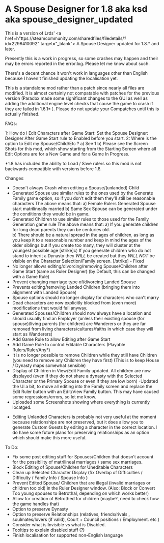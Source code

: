# A Spouse Designer for 1.8 aka ksd aka spouse_designer_updated

This is a version of Lrds' <a href=h"ttps://steamcommunity.com/sharedfiles/filedetails/?id=2298410092" target="_blank"> A Spouse Designer</a> updated for 1.8.* and later.

Presently this is a work in progress, so some crashes may happen and their may be errors reported in the error.log. Please let me know about such.  

There's a decent chance it won't work in languages other than English because I haven't finished updating  the localisation yet. 

This is a standalone mod rather than a patch since nearly all files are modified. It is almost certainly not compatable with patches for the previous version (Paradox made some significant changes to the GUI as well as adding the additional engine level checks that cause the game to crash if they are failed in 1.6.1* ).  Please do not update your Compatches until this is actually finished.  

FAQs:

1: How do I Edit Characters after Game Start:
Set the Spouse Designer: Designer After Game Start rule to Enabled before you start. 
2: Where is the option to Edit my Spouse/Child/Etc ?
a) See 1 
b) Please see the Screen Shots for this mod, which show starting from the Starting Screen where all Edit Options are for a New Game and for a Game In Progress. 

*1.8 has included the ability to Load / Save rulers so this mod is not backwards compatible with versions before 1.8.

Changes:
- Doesn't always Crash when editing a Spouse/(unlanded) Child
- Generated Spouse use similar rules to the ones used by the Generate Family game option, so if you don't edit them they'll still be reasonable characters 
The above means that:
a) Female Rulers Generated Spouse start matrilineally married 
b) Same Sex Spouse can be generated under the conditions they would be in game.  
- Generated Children to use similar rules to those used for the Family Generation game rule
The above means that:
a) If you generate children for long dead parents they can be centuries old.  
b) There should be a natural spread in the ages of children, as long as you keep it to a reasonable number and keep in mind the ages of the older siblings but if you create too many, they will cluster at the youngest possible age
[strike]c) If you generate children who do not stand to inherit a Dynasty they *WILL* be created but they *WILL NOT* be visible on the Character Selection/Family screen. [/strike] - Fixed
- No longer allows editing/divorcing/removing Spouse/Children after Game Start (same as Ruler Designer) (by Default, this can be changed with a Game Rule)
- Prevent changing marriage type of/divorcing Landed Spouse
- Prevents editing/removing Landed Children (bringing them into alignment with Landed Spouse)
- Spouse options should no longer display for characters who can't marry 
- Dead characters are now explicitly blocked from (even more) modifications that would fail anyway. 
- Generated Spouses/Children should now always have a location and should usually find an Employer (unless their existing spouse (for spouse)/living parents (for children) are Wanderers or they are far removed from living characters/cultures/faiths in which case they will start as Wanderers)
- Add Game Rule to allow Editing after Game Start
- Add Game Rule to control Editable Characters (Playable Rulers/Ruler/Any*)
- It is no longer possible to remove Children while they still have Children (you need to remove any Children they have first)  (This is to keep House / Dynasty maps somewhat sensible)
- Display of Children in View/Edit Family updated.  All children are now displayed (even if they do not share a dynasty with the Selected Character or the Primary Spouse or even if they are low born)
-Updated the UI a bit, to move all editing into the Family screen and replace the Edit Ruler button with an Edit/View Family button.  This may have caused some regressions/errors, so let me know. 
- Uploaded some Screenshots showing where everything is currently locatged.

* Editing Unlanded Characters is probably not very useful at the moment because relationships are not preserved, but it does allow you to generate Custom Guests by editing a character in the correct location.  I do have some future plans for preserving relationships as an option which should make this more useful.

To Do:
- Fix some post editing stuff for Spouses/Children that doesn't account for the possibility of matrilineal marriages / same sex marriages. 
- Block Editing of Spouse/Children for Uneditable Characters
- Clean up Selected Character Display (fix Overlap of Difficulties / Difficulty / Family Info / Spouse Info )
- Prevent Edited Spouse/ Children that are illegal (invalid marriages or children too old) in the Ruler Designer window. (Also: Block or Convert Too young spouses to Betrothal, depending on which works better) 
- Allow for creation of Betrothed for children  (maybe?, need to check how the game handles that)
- Option to preserve Dynasty 
- Option to preserve Relationships (relatives, friends/rivals , soulmates/lovers (if valid), Court + Council positions / Employment. etc ) 
- Consider what is Invisible vs what is Disabled. 
- Tooltips to explain disabled stuff (?)
- Finish localisation for supported non-English language
